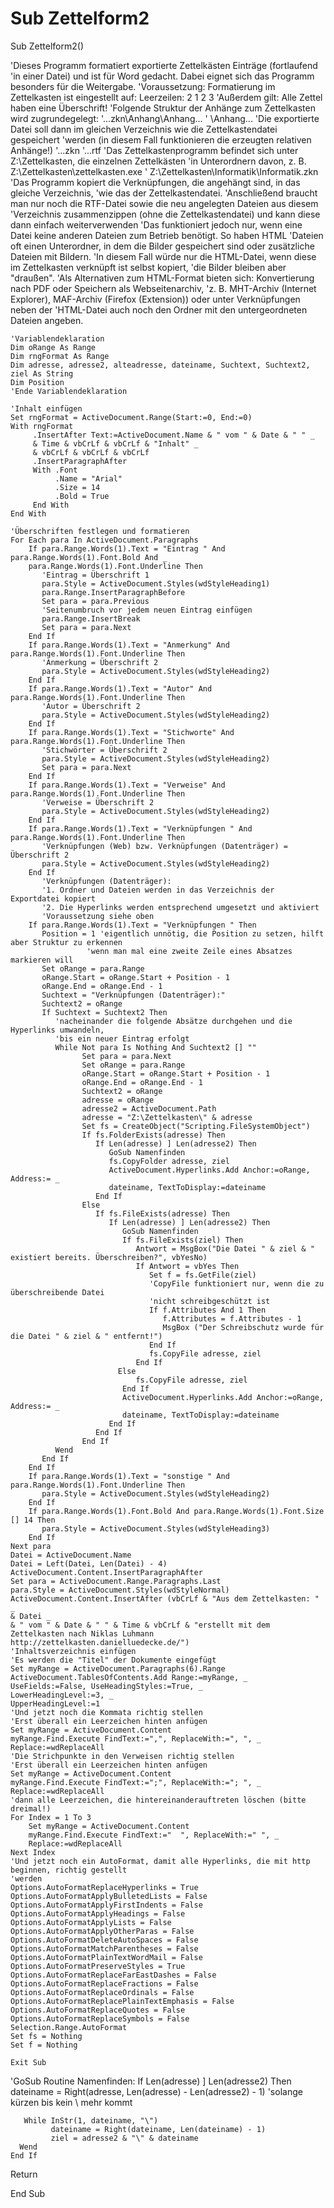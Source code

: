 # Sub Zettelform2

Sub Zettelform2()

'Dieses Programm formatiert exportierte Zettelkästen Einträge (fortlaufend
'in einer Datei) und ist für Word gedacht. Dabei eignet sich das Programm besonders für die Weitergabe.
'Voraussetzung: Formatierung im Zettelkasten ist eingestellt auf: Leerzeilen: 2 1 2 3
'Außerdem gilt: Alle Zettel haben eine Überschrift!
'Folgende Struktur der Anhänge zum Zettelkasten wird zugrundegelegt:
'...zkn\Anhang\Anhang...
'             \Anhang...
'Die exportierte Datei soll dann im gleichen Verzeichnis wie die Zettelkastendatei gespeichert
'werden (in diesem Fall funktionieren die erzeugten relativen Anhänge!)
'...zkn
'...rtf
'Das Zettelkastenprogramm befindet sich unter Z:\Zettelkasten, die einzelnen Zettelkästen
'in Unterordnern davon, z. B. Z:\Zettelkasten\zettelkasten.exe
'                             Z:\Zettelkasten\Informatik\Informatik.zkn
'Das Programm kopiert die Verknüpfungen, die angehängt sind, in das gleiche Verzeichnis,
'wie das der Zettelkastendatei.
'Anschließend braucht man nur noch die RTF-Datei sowie die neu angelegten Dateien aus diesem
'Verzeichnis zusammenzippen (ohne die Zettelkastendatei) und kann diese dann einfach weiterverwenden
'Das funktioniert jedoch nur, wenn eine Datei keine anderen Dateien zum Betrieb benötigt. So haben HTML
'Dateien oft einen Unterordner, in dem die Bilder gespeichert sind oder zusätzliche Dateien mit Bildern.
'In diesem Fall würde nur die HTML-Datei, wenn diese im Zettelkasten verknüpft ist selbst kopiert,
'die Bilder bleiben aber "draußen".
'Als Alternativen zum HTML-Format bieten sich: Konvertierung nach PDF oder Speichern als Webseitenarchiv,
'z. B. MHT-Archiv (Internet Explorer), MAF-Archiv (Firefox (Extension)) oder unter Verknüpfungen neben der
'HTML-Datei auch noch den Ordner mit den untergeordneten Dateien angeben.

    'Variablendeklaration
    Dim oRange As Range
    Dim rngFormat As Range
    Dim adresse, adresse2, alteadresse, dateiname, Suchtext, Suchtext2, ziel As String
    Dim Position
    'Ende Variablendeklaration

    'Inhalt einfügen
    Set rngFormat = ActiveDocument.Range(Start:=0, End:=0)
    With rngFormat
         .InsertAfter Text:=ActiveDocument.Name & " vom " & Date & " " _
         & Time & vbCrLf & vbCrLf & "Inhalt" _
         & vbCrLf & vbCrLf & vbCrLf
         .InsertParagraphAfter
         With .Font
              .Name = "Arial"
              .Size = 14
              .Bold = True
         End With
    End With

    'Überschriften festlegen und formatieren
    For Each para In ActiveDocument.Paragraphs
        If para.Range.Words(1).Text = "Eintrag " And para.Range.Words(1).Font.Bold And _
        para.Range.Words(1).Font.Underline Then
           'Eintrag = Überschrift 1
           para.Style = ActiveDocument.Styles(wdStyleHeading1)
           para.Range.InsertParagraphBefore
           Set para = para.Previous
           'Seitenumbruch vor jedem neuen Eintrag einfügen
           para.Range.InsertBreak
           Set para = para.Next
        End If
        If para.Range.Words(1).Text = "Anmerkung" And para.Range.Words(1).Font.Underline Then
           'Anmerkung = Überschrift 2
           para.Style = ActiveDocument.Styles(wdStyleHeading2)
        End If
        If para.Range.Words(1).Text = "Autor" And para.Range.Words(1).Font.Underline Then
           'Autor = Überschrift 2
           para.Style = ActiveDocument.Styles(wdStyleHeading2)
        End If
        If para.Range.Words(1).Text = "Stichworte" And para.Range.Words(1).Font.Underline Then
           'Stichwörter = Überschrift 2
           para.Style = ActiveDocument.Styles(wdStyleHeading2)
           Set para = para.Next
        End If
        If para.Range.Words(1).Text = "Verweise" And para.Range.Words(1).Font.Underline Then
           'Verweise = Überschrift 2
           para.Style = ActiveDocument.Styles(wdStyleHeading2)
        End If
        If para.Range.Words(1).Text = "Verknüpfungen " And para.Range.Words(1).Font.Underline Then
           'Verknüpfungen (Web) bzw. Verknüpfungen (Datenträger) = Überschrift 2
           para.Style = ActiveDocument.Styles(wdStyleHeading2)
        End If
           'Verknüpfungen (Datenträger):
           '1. Ordner und Dateien werden in das Verzeichnis der Exportdatei kopiert
           '2. Die Hyperlinks werden entsprechend umgesetzt und aktiviert
           'Voraussetzung siehe oben
        If para.Range.Words(1).Text = "Verknüpfungen " Then
           Position = 1 'eigentlich unnötig, die Position zu setzen, hilft aber Struktur zu erkennen
                     'wenn man mal eine zweite Zeile eines Absatzes markieren will
           Set oRange = para.Range
           oRange.Start = oRange.Start + Position - 1
           oRange.End = oRange.End - 1
           Suchtext = "Verknüpfungen (Datenträger):"
           Suchtext2 = oRange
           If Suchtext = Suchtext2 Then
              'nacheinander die folgende Absätze durchgehen und die Hyperlinks umwandeln,
              'bis ein neuer Eintrag erfolgt
              While Not para Is Nothing And Suchtext2 [] ""
                    Set para = para.Next
                    Set oRange = para.Range
                    oRange.Start = oRange.Start + Position - 1
                    oRange.End = oRange.End - 1
                    Suchtext2 = oRange
                    adresse = oRange
                    adresse2 = ActiveDocument.Path
                    adresse = "Z:\Zettelkasten\" & adresse
                    Set fs = CreateObject("Scripting.FileSystemObject")
                    If fs.FolderExists(adresse) Then
                       If Len(adresse) ] Len(adresse2) Then
                          GoSub Namenfinden
                          fs.CopyFolder adresse, ziel
                          ActiveDocument.Hyperlinks.Add Anchor:=oRange, Address:= _
                          dateiname, TextToDisplay:=dateiname
                       End If
                    Else
                       If fs.FileExists(adresse) Then
                          If Len(adresse) ] Len(adresse2) Then
                             GoSub Namenfinden
                             If fs.FileExists(ziel) Then
                                Antwort = MsgBox("Die Datei " & ziel & " existiert bereits. Überschreiben?", vbYesNo)
                                If Antwort = vbYes Then
                                   Set f = fs.GetFile(ziel)
                                   'CopyFile funktioniert nur, wenn die zu überschreibende Datei
                                   'nicht schreibgeschützt ist
                                   If f.Attributes And 1 Then
                                      f.Attributes = f.Attributes - 1
                                      MsgBox ("Der Schreibschutz wurde für die Datei " & ziel & " entfernt!")
                                   End If
                                   fs.CopyFile adresse, ziel
                                End If
                            Else
                                fs.CopyFile adresse, ziel
                             End If
                             ActiveDocument.Hyperlinks.Add Anchor:=oRange, Address:= _
                             dateiname, TextToDisplay:=dateiname
                          End If
                       End If
                    End If
              Wend
           End If
        End If
        If para.Range.Words(1).Text = "sonstige " And para.Range.Words(1).Font.Underline Then
           para.Style = ActiveDocument.Styles(wdStyleHeading2)
        End If
        If para.Range.Words(1).Font.Bold And para.Range.Words(1).Font.Size [] 14 Then
           para.Style = ActiveDocument.Styles(wdStyleHeading3)
        End If
    Next para
    Datei = ActiveDocument.Name
    Datei = Left(Datei, Len(Datei) - 4)
    ActiveDocument.Content.InsertParagraphAfter
    Set para = ActiveDocument.Range.Paragraphs.Last
    para.Style = ActiveDocument.Styles(wdStyleNormal)
    ActiveDocument.Content.InsertAfter (vbCrLf & "Aus dem Zettelkasten: " _
    & Datei _
    & " vom " & Date & " " & Time & vbCrLf & "erstellt mit dem Zettelkasten nach Niklas Luhmann http://zettelkasten.danielluedecke.de/")
    'Inhaltsverzeichnis einfügen
    'Es werden die "Titel" der Dokumente eingefügt
    Set myRange = ActiveDocument.Paragraphs(6).Range
    ActiveDocument.TablesOfContents.Add Range:=myRange, _
    UseFields:=False, UseHeadingStyles:=True, _
    LowerHeadingLevel:=3, _
    UpperHeadingLevel:=1
    'Und jetzt noch die Kommata richtig stellen
    'Erst überall ein Leerzeichen hinten anfügen
    Set myRange = ActiveDocument.Content
    myRange.Find.Execute FindText:=",", ReplaceWith:=", ", _
    Replace:=wdReplaceAll
    'Die Strichpunkte in den Verweisen richtig stellen
    'Erst überall ein Leerzeichen hinten anfügen
    Set myRange = ActiveDocument.Content
    myRange.Find.Execute FindText:=";", ReplaceWith:="; ", _
    Replace:=wdReplaceAll
    'dann alle Leerzeichen, die hintereinanderauftreten löschen (bitte dreimal!)
    For Index = 1 To 3
        Set myRange = ActiveDocument.Content
        myRange.Find.Execute FindText:="  ", ReplaceWith:=" ", _
        Replace:=wdReplaceAll
    Next Index
    'Und jetzt noch ein AutoFormat, damit alle Hyperlinks, die mit http beginnen, richtig gestellt
    'werden
    Options.AutoFormatReplaceHyperlinks = True
    Options.AutoFormatApplyBulletedLists = False
    Options.AutoFormatApplyFirstIndents = False
    Options.AutoFormatApplyHeadings = False
    Options.AutoFormatApplyLists = False
    Options.AutoFormatApplyOtherParas = False
    Options.AutoFormatDeleteAutoSpaces = False
    Options.AutoFormatMatchParentheses = False
    Options.AutoFormatPlainTextWordMail = False
    Options.AutoFormatPreserveStyles = True
    Options.AutoFormatReplaceFarEastDashes = False
    Options.AutoFormatReplaceFractions = False
    Options.AutoFormatReplaceOrdinals = False
    Options.AutoFormatReplacePlainTextEmphasis = False
    Options.AutoFormatReplaceQuotes = False
    Options.AutoFormatReplaceSymbols = False
    Selection.Range.AutoFormat
    Set fs = Nothing
    Set f = Nothing
    
    Exit Sub

'GoSub Routine
Namenfinden:
    If Len(adresse) ] Len(adresse2) Then
       dateiname = Right(adresse, Len(adresse) - Len(adresse2) - 1)
       'solange kürzen bis kein \ mehr kommt
       
       While InStr(1, dateiname, "\")
             dateiname = Right(dateiname, Len(dateiname) - 1)
             ziel = adresse2 & "\" & dateiname
      Wend
    End If
Return

End Sub



